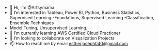 - 👋 Hi, I’m @Artsymama
- 👀 I’m interested in Tableau, Power BI, Python, Business Statistics, Supervised Learning -Foundations, Supervised Learning -Classification, Ensemble Techniques
- Model Tuning, Unsupervised Learning, 
- 🌱 I’m currently learning AWS Certified Cloud Practioner
- 💞️ I’m looking to collaborate on Visualization Projects
- 📫 How to reach me by email estherjoseph040@gmail.com

<!---
Artsymama/Artsymama is a ✨ special ✨ repository because its `README.md` (this file) appears on your GitHub profile.
You can click the Preview link to take a look at your changes.
--->
